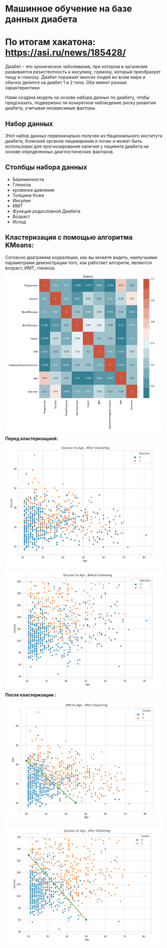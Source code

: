 # Машинное обучение на базе данных диабета

# По итогам хакатона: https://asi.ru/news/185428/

Диабет - это хроническое заболевание, при котором в организме развивается резистентность к инсулину, гормону, который преобразует пищу в глюкозу. Диабет поражает многих людей во всем мире и обычно делится на диабет 1 и 2 типа. Оба имеют разные характеристики. 

Нами создана модель на основе набора данных по диабету, чтобы предсказать, подвержено ли конкретное наблюдение риску развития диабета, учитывая независимые факторы. 

## Набор данных
Этот набор данных первоначально получен из Национального института диабета, болезней органов пищеварения и почек и может быть использован для прогнозирования наличия у пациента диабета на основе определенных диагностических факторов.

## Столбцы набора данных

- Беременности
- Глюкоза
- кровяное давление
- Толщина Кожи
- Инсулин
- ИМТ
- Функция родословной Диабета
- Возраст
- Исход

## Кластеризация с помощью алгоритма KMeans:

Cогласно диаграмме корреляции, как вы можете видеть, наилучшими параметрами демонстрации того, как работает алгоритм, являются возраст, ИМТ, глюкоза.

![Correlation](https://github.com/alekseibragin/xyz/blob/main/image/Correlation.png)

**Перед кластеризацией:** 

![](https://github.com/alekseibragin/xyz/blob/main/image/Age%20Vs%20BMI%20%2C%20Before.png)

![](https://github.com/alekseibragin/xyz/blob/main/image/Age%20vs%20Glucose%20%2C%20Before.png)

**После кластеризации :**

![](https://github.com/alekseibragin/xyz/blob/main/image/Age%20vs%20BMI%20%2C%20After.png)

![](https://github.com/alekseibragin/xyz/blob/main/image/Age%20vs%20Gluscose%20%2C%20After.png)
